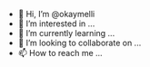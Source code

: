 - 👋 Hi, I’m @okaymelli
- 👀 I’m interested in ...
- 🌱 I’m currently learning ...
- 💞️ I’m looking to collaborate on ...
- 📫 How to reach me ...

<!---
okaymelli/okaymelli is a ✨ special ✨ repository because its `README.md` (this file) appears on your GitHub profile.
You can click the Preview link to take a look at your changes.
--->
